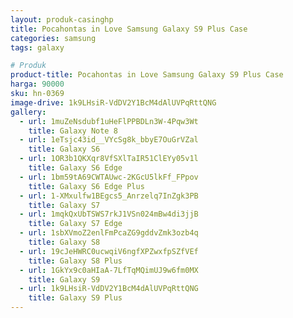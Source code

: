 ```yaml
---
layout: produk-casinghp
title: Pocahontas in Love Samsung Galaxy S9 Plus Case
categories: samsung
tags: galaxy

# Produk
product-title: Pocahontas in Love Samsung Galaxy S9 Plus Case
harga: 90000
sku: hn-0369
image-drive: 1k9LHsiR-VdDV2Y1BcM4dAlUVPqRttQNG
gallery:
  - url: 1muZeNsdubf1uHeFlPPBDLn3W-4Pqw3Wt
    title: Galaxy Note 8
  - url: 1eTsjc43id__VYcSg8k_bbyE7OuGrVZal
    title: Galaxy S6
  - url: 1OR3b1QKXqr8VfSXlTaIR51ClEYy05v1l
    title: Galaxy S6 Edge
  - url: 1bm59tA69CWTAUwc-2KGcU5lkFf_FPpov
    title: Galaxy S6 Edge Plus
  - url: 1-XMxulfw1BEgcs5_Anrzelq7InZgk3PB
    title: Galaxy S7
  - url: 1mqkQxUbTSWS7rkJ1VSn024mBw4di3jjB
    title: Galaxy S7 Edge
  - url: 1sbXVmoZ2enlFmPcaZG9gddvZmk3ozb4q
    title: Galaxy S8
  - url: 19cJeHWRC0ucwqiV6ngfXPZwxfpSZfVEf
    title: Galaxy S8 Plus
  - url: 1GkYx9c0aHIaA-7LfTqMQimUJ9w6fm0MX
    title: Galaxy S9
  - url: 1k9LHsiR-VdDV2Y1BcM4dAlUVPqRttQNG
    title: Galaxy S9 Plus
---
```

